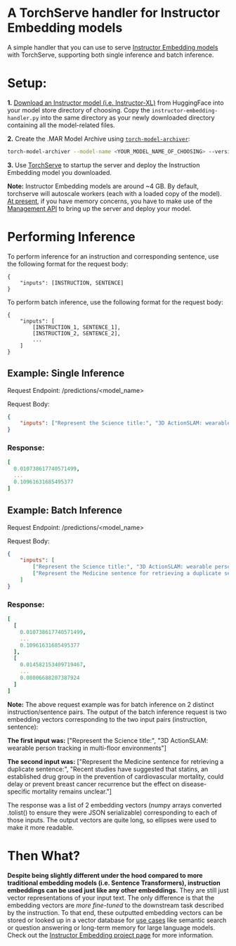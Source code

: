 # A TorchServe handler for Instructor Embedding models

A simple handler that you can use to serve [Instructor Embedding models](https://instructor-embedding.github.io/) with TorchServe, supporting both single inference and batch inference.

# Setup:

**1.** [Download an Instructor model (i.e. Instructor-XL)](https://huggingface.co/hkunlp/instructor-xl/tree/main?clone=true) from HuggingFace into your model store directory of choosing. Copy the `instructor-embedding-handler.py` into the same directory as your newly downloaded directory containing all the model-related files.

**2.** Create the .MAR Model Archive using [`torch-model-archiver`](https://github.com/pytorch/serve/blob/master/model-archiver/README.md):

```bash
torch-model-archiver --model-name <YOUR_MODEL_NAME_OF_CHOOSING> --version 1.0 --handler PATH/TO/instructor-embedding-handler.py --extra-files <DOWNLOADED_MODEL_DIR> --serialized-file <DOWNLOADED_MODEL_DIR>/pytorch_model.bin --f
```

**3.** Use [TorchServe](https://pytorch.org/serve/server.html) to startup the server and deploy the Instruction Embedding model you downloaded.

**Note:** Instructor Embedding models are around ~4 GB. By default, torchserve will autoscale workers (each with a loaded copy of the model). [At present](https://github.com/pytorch/serve/issues/2432), if you have memory concerns, you have to make use of the [Management API](https://pytorch.org/serve/management_api.html) to bring up the server and deploy your model.


# Performing Inference
To perform inference for an instruction and corresponding sentence, use the following format for the request body:
```text
{
    "inputs": [INSTRUCTION, SENTENCE]
}
```

To perform batch inference, use the following format for the request body:
```text
{
    "inputs": [
        [INSTRUCTION_1, SENTENCE_1],
        [INSTRUCTION_2, SENTENCE_2],
        ...
    ]
}
```

## Example: Single Inference
Request Endpoint: /predictions/<model_name>

Request Body:
```json
{
    "inputs": ["Represent the Science title:", "3D ActionSLAM: wearable person tracking in multi-floor environments"]
}
```

### Response:
```yaml
[
  0.010738617740571499,
  ...
  0.10961631685495377
]
```

## Example: Batch Inference
Request Endpoint: /predictions/<model_name>

Request Body:
```json
{
    "inputs": [
        ["Represent the Science title:", "3D ActionSLAM: wearable person tracking in multi-floor environments"],
        ["Represent the Medicine sentence for retrieving a duplicate sentence:", "Recent studies have suggested that statins, an established drug group in the prevention of cardiovascular mortality, could delay or prevent breast cancer recurrence but the effect on disease-specific mortality remains unclear."]
    ]
}
```

### Response:
```yaml
[
  [
    0.010738617740571499,
    ...
    0.10961631685495377
  ],
  [
    0.014582153409719467,
    ...
    0.08006688207387924
  ]
]
```

**Note:** The above request example was for batch inference on 2 distinct instruction/sentence pairs. The output of the batch inference request is two embedding vectors corresponding to the two input pairs (instruction, sentence):

**The first input was:**
["Represent the Science title:", "3D ActionSLAM: wearable person tracking in multi-floor environments"]

**The second input was:**
["Represent the Medicine sentence for retrieving a duplicate sentence:", "Recent studies have suggested that statins, an established drug group in the prevention of cardiovascular mortality, could delay or prevent breast cancer recurrence but the effect on disease-specific mortality remains unclear."]

The response was a list of 2 embedding vectors (numpy arrays converted .tolist() to ensure they were JSON serializable) corresponding to each of those inputs. The output vectors are quite long, so ellipses were used to make it more readable.

# Then What?

**Despite being slightly different under the hood compared to more traditional embedding models (i.e. Sentence Transformers), instruction embeddings can be used just like any other embeddings.** They are still just vector representations of your input text. The only difference is that the embedding vectors are *more fine-tuned* to the downstream task described by the instruction. To that end, these outputted embedding vectors can be stored or looked up in a vector database for [use cases](https://www.pinecone.io/learn/vector-embeddings-for-developers/#what-can-i-do-with-vector-embeddings) like semantic search or question answering or long-term memory for large language models. Check out the [Instructor Embedding project page](https://instructor-embedding.github.io/) for more information.
